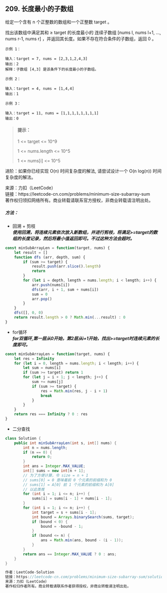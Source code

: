 ## 209. 长度最小的子数组

<p>
给定一个含有 n 个正整数的数组和一个正整数 target 。

找出该数组中满足其和 ≥ target 的长度最小的 连续子数组 [nums l, nums l+1, ..., nums r-1, nums r] ，并返回其长度。如果不存在符合条件的子数组，返回 0 。
</p>

```
示例 1：

输入：target = 7, nums = [2,3,1,2,4,3]
输出：2
解释：子数组 [4,3] 是该条件下的长度最小的子数组。

示例 2：

输入：target = 4, nums = [1,4,4]
输出：1

示例 3：

输入：target = 11, nums = [1,1,1,1,1,1,1,1]
输出：0
```

> #### 提示： <br>
> 1 <= target <= 10^9
>
> 1 <= nums.length <= 10^5
>
> 1 <= nums[i] <= 10^5

进阶：如果你已经实现 O(n) 时间复杂度的解法, 请尝试设计一个 O(n log(n)) 时间复杂度的解法。

<p style="font-size: 14px">
来源：力扣（LeetCode） <br>
链接：https://leetcode-cn.com/problems/minimum-size-subarray-sum <br>
著作权归领扣网络所有。商业转载请联系官方授权，非商业转载请注明出处。
</p>

##### 方法：
- 回溯 + 剪枝  
  **_使用回溯，将连续元素依次放入新数组，并进行剪枝，将满足>=target的数组的长度记录，然后将最小值返回即可。不过这种方法会超时。_**
  
```js
const minSubArrayLen = function(target, nums) {
    let result = []
    function dfs (arr, depth, sum) {
        if (sum >= target) {
            result.push(arr.slice().length)
            return
        }
        for (let i = depth, length = nums.length; i < length; i++) {
            arr.push(nums[i])
            dfs(arr, i + 1, sum + nums[i])
            sum = 0
            arr.pop()
        }
    }
    dfs([], 0, 0)
    return result.length > 0 ? Math.min(...result) : 0
}
```

- for循环  
  **_for双循环,第一层从0开始，第2层从i+1开始，找出>=target时连续元素的长度即可。_**
  
```js
const minSubArrayLen = function(target, nums) {
    let res = Infinity
    for (let i = 0, length = nums.length; i < length; i++) {
        let sum = nums[i]
        if (sum >= target) return 1
        for (let j = i + 1; j < length; j++) {
            sum += nums[j]
            if (sum >= target) {
                res = Math.min(res, j - i + 1)
                break
            }
        }
    }
    return res === Infinity ? 0 : res
}
```

- 二分查找    
  
```java
class Solution {
    public int minSubArrayLen(int s, int[] nums) {
        int n = nums.length;
        if (n == 0) {
            return 0;
        }
        int ans = Integer.MAX_VALUE;
        int[] sums = new int[n + 1]; 
        // 为了方便计算，令 size = n + 1 
        // sums[0] = 0 意味着前 0 个元素的前缀和为 0
        // sums[1] = A[0] 前 1 个元素的前缀和为 A[0]
        // 以此类推
        for (int i = 1; i <= n; i++) {
            sums[i] = sums[i - 1] + nums[i - 1];
        }
        for (int i = 1; i <= n; i++) {
            int target = s + sums[i - 1];
            int bound = Arrays.binarySearch(sums, target);
            if (bound < 0) {
                bound = -bound - 1;
            }
            if (bound <= n) {
                ans = Math.min(ans, bound - (i - 1));
            }
        }
        return ans == Integer.MAX_VALUE ? 0 : ans;
    }
}

作者：LeetCode-Solution
链接：https://leetcode-cn.com/problems/minimum-size-subarray-sum/solution/chang-du-zui-xiao-de-zi-shu-zu-by-leetcode-solutio/
来源：力扣（LeetCode）
著作权归作者所有。商业转载请联系作者获得授权，非商业转载请注明出处。
```
